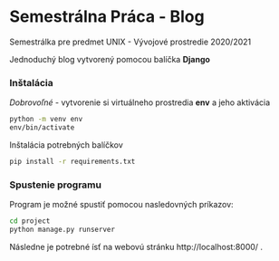 # Semestrálna Práca - Blog
Semestrálka pre predmet UNIX - Vývojové prostredie 2020/2021

Jednoduchý blog vytvorený pomocou balíčka **Django**

### Inštalácia
*Dobrovoľné* - vytvorenie si virtuálneho prostredia **env** a jeho aktivácia

```bash
python -m venv env
env/bin/activate
```

Inštalácia potrebných balíčkov
```bash
pip install -r requirements.txt
```

### Spustenie programu
Program je možné spustiť pomocou nasledovných príkazov:
```bash
cd project
python manage.py runserver
```

Následne je potrebné ísť na webovú stránku http://localhost:8000/ .
